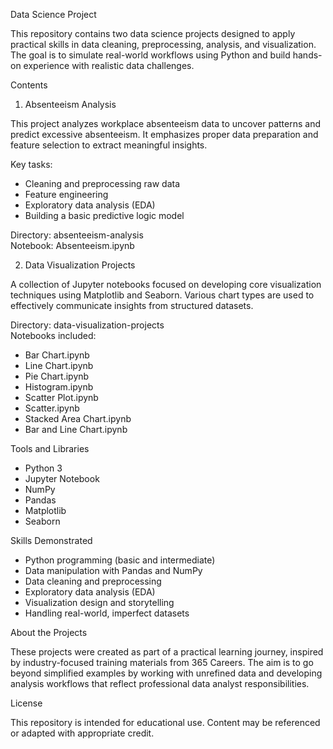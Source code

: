 Data Science Project

This repository contains two data science projects designed to apply practical skills in data cleaning, preprocessing, analysis, and visualization. The goal is to simulate real-world workflows using Python and build hands-on experience with realistic data challenges.

Contents

1. Absenteeism Analysis

This project analyzes workplace absenteeism data to uncover patterns and predict excessive absenteeism. It emphasizes proper data preparation and feature selection to extract meaningful insights.

Key tasks:
- Cleaning and preprocessing raw data
- Feature engineering
- Exploratory data analysis (EDA)
- Building a basic predictive logic model

Directory: absenteeism-analysis  
Notebook: Absenteeism.ipynb

2. Data Visualization Projects

A collection of Jupyter notebooks focused on developing core visualization techniques using Matplotlib and Seaborn. Various chart types are used to effectively communicate insights from structured datasets.

Directory: data-visualization-projects  
Notebooks included:
- Bar Chart.ipynb
- Line Chart.ipynb
- Pie Chart.ipynb
- Histogram.ipynb
- Scatter Plot.ipynb
- Scatter.ipynb
- Stacked Area Chart.ipynb
- Bar and Line Chart.ipynb

Tools and Libraries

- Python 3
- Jupyter Notebook
- NumPy
- Pandas
- Matplotlib
- Seaborn

Skills Demonstrated

- Python programming (basic and intermediate)
- Data manipulation with Pandas and NumPy
- Data cleaning and preprocessing
- Exploratory data analysis (EDA)
- Visualization design and storytelling
- Handling real-world, imperfect datasets

About the Projects

These projects were created as part of a practical learning journey, inspired by industry-focused training materials from 365 Careers. The aim is to go beyond simplified examples by working with unrefined data and developing analysis workflows that reflect professional data analyst responsibilities.

License

This repository is intended for educational use. Content may be referenced or adapted with appropriate credit.




